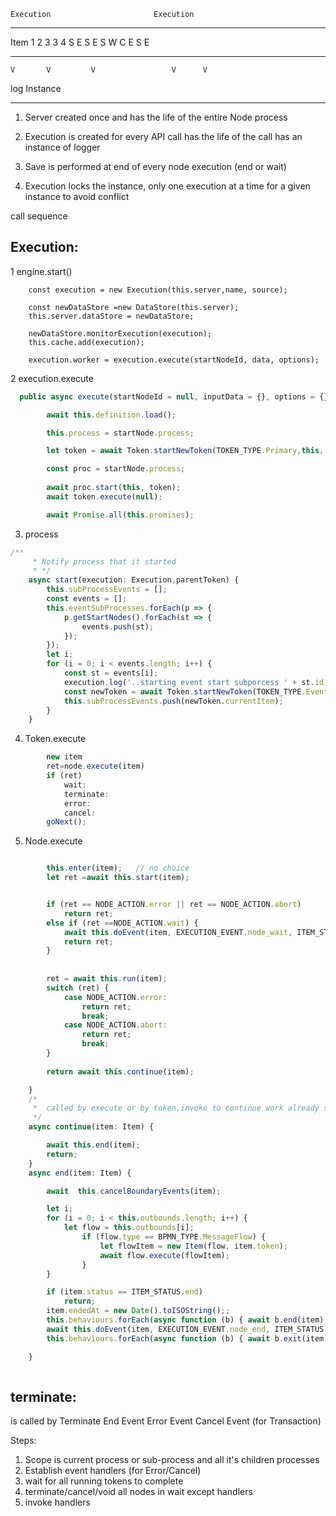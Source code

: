 
	Execution						Execution
_______________________             ____________
Item 1   2        3					  3		4
S	E S		E S       W				C   E S    E
_____ _______ _________				_____ ______
    V       V         V					V      V

log	
					Instance
__________________________________________________________________


1.	Server 
	created once and has the life of the entire Node process

2.	Execution 
is created for every API call has the life of the call
has an instance of logger

3.	Save is performed at end of every node execution (end or wait)

4.	Execution locks the instance, only one execution at a time for a given instance to avoid conflict


call sequence

Execution:
------------
1 engine.start()

		const execution = new Execution(this.server,name, source);
	
		const newDataStore =new DataStore(this.server);
		this.server.dataStore = newDataStore;

		newDataStore.monitorExecution(execution);
		this.cache.add(execution);

		execution.worker = execution.execute(startNodeId, data, options);

2 execution.execute
```js
  public async execute(startNodeId = null, inputData = {}, options = {}) {

        await this.definition.load();

        this.process = startNode.process;

        let token = await Token.startNewToken(TOKEN_TYPE.Primary,this, startNode, null, null, null, null,null,true);

        const proc = startNode.process;
 
		await proc.start(this, token);
        await token.execute(null);

        await Promise.all(this.promises);
```
3. process
```js   
/**
     * Notify process that it started
     * */
    async start(execution: Execution,parentToken) {
        this.subProcessEvents = [];
        const events = [];
        this.eventSubProcesses.forEach(p => {
            p.getStartNodes().forEach(st => {
                events.push(st);
            });
        });
        let i;
        for (i = 0; i < events.length; i++) {
            const st = events[i];
            execution.log('..starting event start subporcess ' + st.id)
            const newToken = await Token.startNewToken(TOKEN_TYPE.EventSubProcess,execution, st, null, parentToken, null, null);
            this.subProcessEvents.push(newToken.currentItem);
        }
    }
```
4. Token.execute
```js
		new item
		ret=node.execute(item)
		if (ret)
			wait:
			terminate:
			error:
			cancel:
		goNext();
```
5.  Node.execute

```js

        this.enter(item);   // no choice
        let ret =await this.start(item);


        if (ret == NODE_ACTION.error || ret == NODE_ACTION.abort)
            return ret;
        else if (ret ==NODE_ACTION.wait) {
            await this.doEvent(item, EXECUTION_EVENT.node_wait, ITEM_STATUS.wait);
            return ret;
        }
 
 
        ret = await this.run(item);
        switch (ret) {
            case NODE_ACTION.error:
                return ret;
                break;
            case NODE_ACTION.abort:
                return ret;
                break;
        }
 
        return await this.continue(item);

    }
    /*
     *  called by execute or by token.invoke to continue work already started
     */
    async continue(item: Item) {

        await this.end(item);
        return;
    }
    async end(item: Item) {

        await  this.cancelBoundaryEvents(item);

        let i;
        for (i = 0; i < this.outbounds.length; i++) {
            let flow = this.outbounds[i];
                if (flow.type == BPMN_TYPE.MessageFlow) {
                    let flowItem = new Item(flow, item.token);
                    await flow.execute(flowItem);
                }
        }

        if (item.status == ITEM_STATUS.end)
            return;
        item.endedAt = new Date().toISOString();;
        this.behaviours.forEach(async function (b) { await b.end(item); });
        await this.doEvent(item, EXECUTION_EVENT.node_end, ITEM_STATUS.end);
        this.behaviours.forEach(async function (b) { await b.exit(item); });

    }
 
```

terminate:
---------
is called by 
    Terminate End Event
    Error Event
    Cancel Event (for Transaction)

Steps:
1.  Scope is current process or sub-process and all it's children processes
2.  Establish event handlers (for Error/Cancel)
3.  wait for all running tokens to complete
4.  terminate/cancel/void all nodes in wait except handlers
5.  invoke handlers


